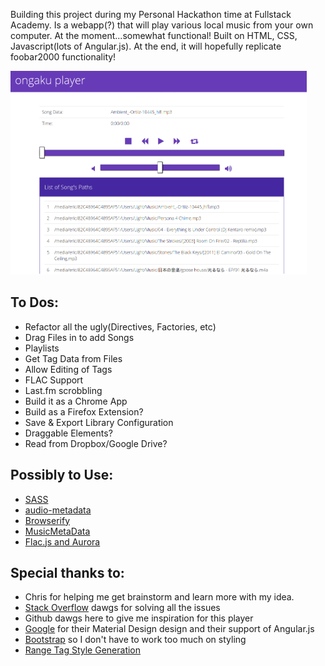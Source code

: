 Building this project during my Personal Hackathon time at Fullstack Academy. Is a webapp(?) that will play various local music from your own computer. At the moment...somewhat functional! Built on HTML, CSS, Javascript(lots of Angular.js). At the end, it will hopefully replicate foobar2000 functionality!

![In browser](sampleimage.jpg)

To Dos:
------------
- Refactor all the ugly(Directives, Factories, etc)
- Drag Files in to add Songs
- Playlists
- Get Tag Data from Files
- Allow Editing of Tags
- FLAC Support
- Last.fm scrobbling
- Build it as a Chrome App
- Build as a Firefox Extension?
- Save & Export Library Configuration
- Draggable Elements?
- Read from Dropbox/Google Drive?

Possibly to Use:
------------
- [SASS](http://sass-lang.com/)
- [audio-metadata](https://www.npmjs.com/package/audio-metadata)
- [Browserify](https://github.com/substack/node-browserify)
- [MusicMetaData](https://github.com/leetreveil/musicmetadata)
- [Flac.js and Aurora](http://audiocogs.org/articles/2012/06/15/flac-and-aurora/)

Special thanks to:
------------
- Chris for helping me get brainstorm and learn more with my idea.
- [Stack Overflow](http://stackoverflow.com/) dawgs for solving all the issues
- Github dawgs here to give me inspiration for this player
- [Google](https://github.com/google/material-design-icons) for their Material Design design and their support of Angular.js
- [Bootstrap](http://getbootstrap.com/) so I don't have to work too much on styling 
- [Range Tag Style Generation](http://danielstern.ca/range.css/#/)
